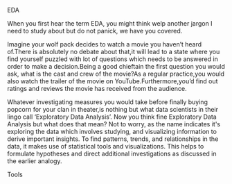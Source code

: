 EDA

When you first hear the term EDA, you might think welp another jargon I need to study about but do not panick, we have you covered. 

Imagine your wolf pack decides to watch a movie you haven’t heard of.There is absolutely no debate about that,it will lead to a state where you find yourself puzzled with lot of questions which needs to be answered in order to make a decision.Being a good chieftain the first question you would ask, what is the cast and crew of the movie?As a regular practice,you would also watch the trailer of the movie on YouTube.Furthermore,you’d find out ratings and reviews the movie has received from the audience.

Whatever investigating measures you would take before finally buying popcorn for your clan in theater,is nothing but what data scientists in their lingo call ‘Exploratory Data Analysis’.
Now you think fine Exploratory Data Analysis but what does that mean? Not to worry, as the name indicates it's exploring the data which involves studying, and visualizing information to derive important insights. To find patterns, trends, and relationships in the data, it makes use of statistical tools and visualizations. This helps to formulate hypotheses and direct additional investigations as discussed in the earlier analogy.

Tools 



